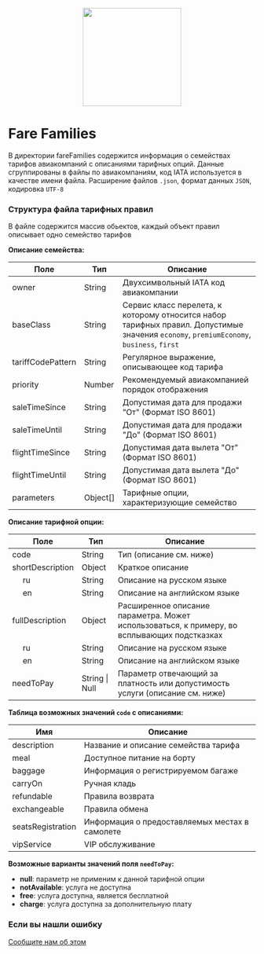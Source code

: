 <p align="center">
    <img width="200" src="http://mjolnir.com.ua/kcfinder/upload/images/logo.jpg">
</p>

# Fare Families
 
В директории fareFamilies содержится информация о семействах тарифов авиакомпаний с описаниями тарифных опций.
Данные сгруппированы в файлы по авиакомпаниям, код IATA используется в качестве имени файла.
Расширение файлов `.json`, формат данных `JSON`, кодировка `UTF-8`

### Структура файла тарифных правил
В файле содержится массив обьектов, каждый объект правил описывает одно семейство тарифов

**Описание семейства:**
 
| Поле        | Тип           | Описание  |
| ------------- |---------------| ------|
| owner          | String        | Двухсимвольный IATA код авиакомпании |
| baseClass      | String        |  Сервис класс перелета, к которому относится набор тарифных правил. Допустимые значения `economy`, `premiumEconomy`, `business`, `first`|
| tariffCodePattern  | String      |    Регулярное выражение, описывающее код тарифа |
| priority  | Number      | Рекомендуемый авиакомпанией порядок отображения |
| saleTimeSince  | String      |    Допустимая дата для продажи "От" (Формат ISO 8601) |
| saleTimeUntil  | String      |    Допустимая дата для продажи "До" (Формат ISO 8601) |
| flightTimeSince  | String      |    Допустимая дата вылета "От" (Формат ISO 8601) |
| flightTimeUntil  | String      |    Допустимая дата вылета "До" (Формат ISO 8601) |
| parameters| Object[] | Тарифные опции, характеризующие семейство |

**Описание тарифной опции:**

| Поле        | Тип           | Описание  |
| ------------- |---------------| ------|
| code | String | Тип (описание см. ниже) |
| shortDescription | Object | Краткое описание |
| &nbsp;&nbsp;&nbsp;&nbsp; ru | String | Описание на русском языке |
| &nbsp;&nbsp;&nbsp;&nbsp; en | String | Описание на английском языке |
| fullDescription  | Object | Расширенное описание параметра. Может использоваться, к примеру, во всплывающих подстказках |
| &nbsp;&nbsp;&nbsp;&nbsp; ru | String | Описание на русском языке |
| &nbsp;&nbsp;&nbsp;&nbsp; en | String | Описание на английском языке |
| needToPay | String \| Null | Параметр отвечающий за платность или допустимость услуги (описание см. ниже)  |

**Таблица возможных значений `code` с описаниями:**

| Имя  | Описание |
| ------------- |-------|
| description | Название и описание семейства тарифа |
| meal | Доступное питание на борту |
| baggage | Информация о регистрируемом багаже |
| carryOn | Ручная кладь |
| refundable | Правила возврата |
| exchangeable | Правила обмена |
| seatsRegistration | Информация о предоставляемых местах в самолете |
| vipService |  VIP обслуживание |

**Возможные варианты значений поля `needToPay`:**

* **null**: параметр не применим к данной тарифной опции
* **notAvailable**: услуга не доступна
* **free**: услуга доступна, является бесплатной
* **charge**: услуга доступна за дополнительную плату

### Если вы нашли ошибку

[Сообщите нам об этом](./CONTRIBUTING.md)



